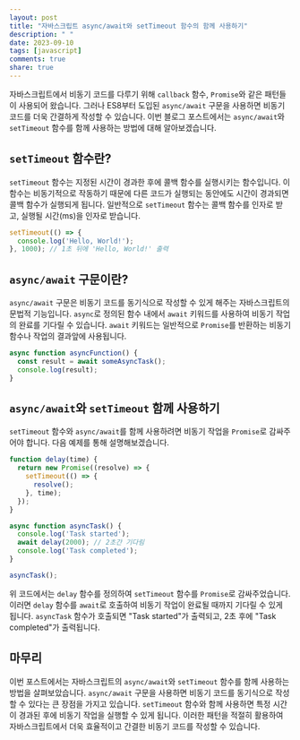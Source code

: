 ```yaml
---
layout: post
title: "자바스크립트 async/await와 setTimeout 함수의 함께 사용하기"
description: " "
date: 2023-09-10
tags: [javascript]
comments: true
share: true
---
```


자바스크립트에서 비동기 코드를 다루기 위해 `callback` 함수, `Promise`와 같은 패턴들이 사용되어 왔습니다. 그러나 ES8부터 도입된 `async/await` 구문을 사용하면 비동기 코드를 더욱 간결하게 작성할 수 있습니다. 이번 블로그 포스트에서는 `async/await`와 `setTimeout` 함수를 함께 사용하는 방법에 대해 알아보겠습니다.

## `setTimeout` 함수란?

`setTimeout` 함수는 지정된 시간이 경과한 후에 콜백 함수를 실행시키는 함수입니다. 이 함수는 비동기적으로 작동하기 때문에 다른 코드가 실행되는 동안에도 시간이 경과되면 콜백 함수가 실행되게 됩니다. 일반적으로 `setTimeout` 함수는 콜백 함수를 인자로 받고, 실행될 시간(ms)을 인자로 받습니다.

```javascript
setTimeout(() => {
  console.log('Hello, World!');
}, 1000); // 1초 뒤에 'Hello, World!' 출력
```

## `async/await` 구문이란?

`async/await` 구문은 비동기 코드를 동기식으로 작성할 수 있게 해주는 자바스크립트의 문법적 기능입니다. `async`로 정의된 함수 내에서 `await` 키워드를 사용하여 비동기 작업의 완료를 기다릴 수 있습니다. `await` 키워드는 일반적으로 `Promise`를 반환하는 비동기 함수나 작업의 결과앞에 사용됩니다.

```javascript
async function asyncFunction() {
  const result = await someAsyncTask();
  console.log(result);
}
```

## `async/await`와 `setTimeout` 함께 사용하기

`setTimeout` 함수와 `async/await`를 함께 사용하려면 비동기 작업을 `Promise`로 감싸주어야 합니다. 다음 예제를 통해 설명해보겠습니다.

```javascript
function delay(time) {
  return new Promise((resolve) => {
    setTimeout(() => {
      resolve();
    }, time);
  });
}

async function asyncTask() {
  console.log('Task started');
  await delay(2000); // 2초간 기다림
  console.log('Task completed');
}

asyncTask();
```

위 코드에서는 `delay` 함수를 정의하여 `setTimeout` 함수를 `Promise`로 감싸주었습니다. 이러면 `delay` 함수를 `await`로 호출하여 비동기 작업이 완료될 때까지 기다릴 수 있게 됩니다. `asyncTask` 함수가 호출되면 "Task started"가 출력되고, 2초 후에 "Task completed"가 출력됩니다.

## 마무리

이번 포스트에서는 자바스크립트의 `async/await`와 `setTimeout` 함수를 함께 사용하는 방법을 살펴보았습니다. `async/await` 구문을 사용하면 비동기 코드를 동기식으로 작성할 수 있다는 큰 장점을 가지고 있습니다. `setTimeout` 함수와 함께 사용하면 특정 시간이 경과된 후에 비동기 작업을 실행할 수 있게 됩니다. 이러한 패턴을 적절히 활용하여 자바스크립트에서 더욱 효율적이고 간결한 비동기 코드를 작성할 수 있습니다.